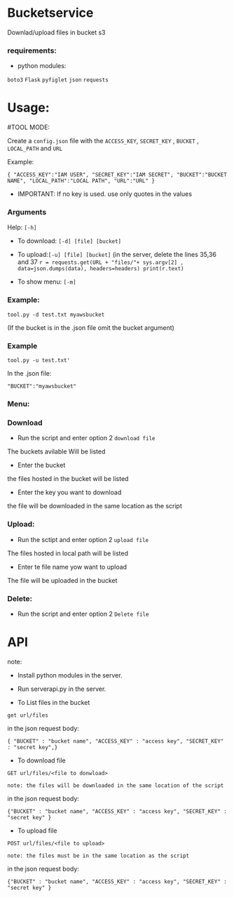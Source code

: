 # Bucketservice
Downlad/upload files in bucket s3

### requirements:
- python modules:

`boto3`
`Flask`
`pyfiglet`
`json`
`requests`

# Usage:
#TOOL MODE:

Create a `config.json` file with the `ACCESS_KEY`, `SECRET_KEY` , `BUCKET` , `LOCAL_PATH` and `URL`

Example:

``{
"ACCESS_KEY":"IAM USER",
"SECRET_KEY":"IAM SECRET",
"BUCKET":"BUCKET NAME",
"LOCAL_PATH":"LOCAL PATH",
"URL":"URL"
}``

- IMPORTANT: 
If no key is used. use only quotes in the values
 

### Arguments 

Help: `[-h]`

- To download: `[-d] [file] [bucket]`

- To upload:`[-u] [file] [bucket]`   (in the server, delete the lines 35,36 and 37 `r = requests.get(URL + "files/"+ sys.argv[2]
            	, data=json.dumps(data), headers=headers)
            print(r.text)`

- To show menu: `[-m]`

### Example:


`tool.py -d test.txt myawsbucket`

(If the bucket is in the .json file omit the bucket argument)

### Example

`tool.py -u test.txt'`


In the .json file:

`"BUCKET":"myawsbucket"`



### Menu:
### Download

- Run the script and enter option 2 `download file`

The buckets avilable Will be listed

- Enter the bucket

the files hosted in the bucket will be listed

- Enter the key you want to download

the file will be downloaded in the same location as the script

### Upload:

- Run the sctipt and enter option 2 `upload file`

The files hosted in local path will be listed

- Enter te file name yow want to upload

The file will be uploaded in the bucket 

### Delete:

- Run the script and enter option 2 `Delete file`

# API

note: 

- Install python modules in the server.

- Run serverapi.py in the server.

- To List files in the bucket 

 `get url/files`

 in the json request body:

 `{
	"BUCKET" : "bucket name",
	"ACCESS_KEY" : "access key",
	"SECRET_KEY" : "secret key",}`


- To download file 

 `GET url/files/<file to donwload>`

 	note: the files will be downloaded in the same location of the script

in the json request body:

`{"BUCKET" : "bucket name",
	"ACCESS_KEY" : "access key",
	"SECRET_KEY" : "secret key"
}`

- To upload file

 `POST url/files/<file to upload>`

 	note: the files must be in the same location as the script

 in the json request body:

 `{"BUCKET" : "bucket name",
	"ACCESS_KEY" : "access key",
	"SECRET_KEY" : "secret key"
}`



